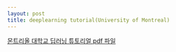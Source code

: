 ```yaml
---
layout: post
title: deeplearning tutorial(University of Montreal)
---
```



[몬트리올 대학교 딥러닝 튜토리얼 pdf 파일](https://raw.githubusercontent.com/JinKeonsu/jekyll-now/master/resources/deeplearning_tutorial.pdf)

